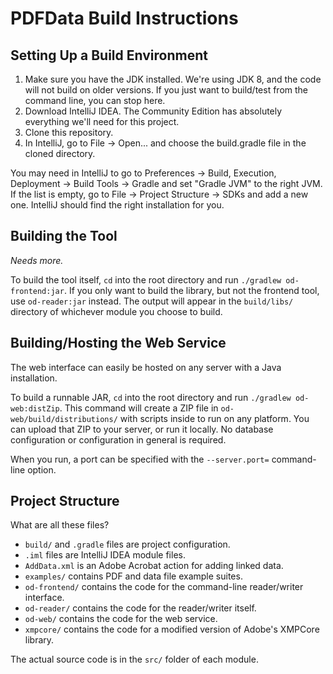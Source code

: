 # PDFData Build Instructions

## Setting Up a Build Environment

1. Make sure you have the JDK installed. We're using JDK 8, and the code will not build on older versions.
If you just want to build/test from the command line, you can stop here.
2. Download IntelliJ IDEA. The Community Edition has absolutely everything we'll need for this project.
3. Clone this repository.
4. In IntelliJ, go to File -> Open... and choose the build.gradle file in the cloned directory.

You may need in IntelliJ to go to Preferences -> Build, Execution, Deployment -> Build Tools -> Gradle
and set "Gradle JVM" to the right JVM. If the list is empty, go to File -> Project Structure -> SDKs and
add a new one. IntelliJ should find the right installation for you.

## Building the Tool

*Needs more.*

To build the tool itself, `cd` into the root directory and run `./gradlew od-frontend:jar`. If you only want to build
the library, but not the frontend tool, use `od-reader:jar` instead. The output will appear in the `build/libs/`
directory of whichever module you choose to build.

## Building/Hosting the Web Service

The web interface can easily be hosted on any server with a Java installation.

To build a runnable JAR, `cd` into the root directory and run `./gradlew od-web:distZip`. This command will create a
ZIP file in `od-web/build/distributions/` with scripts inside to run on any platform. You can upload that ZIP to your
server, or run it locally. No database configuration or configuration in general is required.

When you run, a port can be specified with the `--server.port=` command-line option.

## Project Structure

What are all these files?

* `build/` and `.gradle` files are project configuration.
* `.iml` files are IntelliJ IDEA module files.
* `AddData.xml` is an Adobe Acrobat action for adding linked data.
* `examples/` contains PDF and data file example suites.
* `od-frontend/` contains the code for the command-line reader/writer interface.
* `od-reader/` contains the code for the reader/writer itself.
* `od-web/` contains the code for the web service.
* `xmpcore/` contains the code for a modified version of Adobe's XMPCore library.

The actual source code is in the `src/` folder of each module.